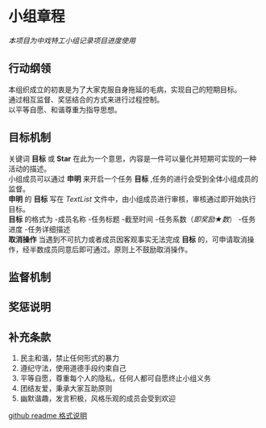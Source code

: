 # 小组章程
*本项目为中戏特工小组记录项目进度使用*    
 ## 行动纲领
   本组织成立的初衷是为了大家克服自身拖延的毛病，实现自己的短期目标。  
   通过相互监督、奖惩结合的方式来进行过程控制。  
   以平等自愿、和谐尊重为指导思想。
 ## 目标机制
   关键词 **目标** 或 **Star** 在此为一个意思，内容是一件可以量化并短期可实现的一种活动的描述。  
   小组成员可以通过 **申明** 来开启一个任务 **目标** ,任务的进行会受到全体小组成员的监督。    
   **申明** 的 **目标** 写在 *TextList* 文件中，由小组成员进行审核，审核通过即开始执行目标。  
   **目标** 的格式为 -成员名称 -任务标题 -截至时间 -任务系数（*即奖励★数*） -任务进度 -任务详细描述  
   **取消操作** 当遇到不可抗力或者成员因客观事实无法完成 **目标** 的，可申请取消操作，经半数成员同意后即可通过。原则上不鼓励取消操作。
 ## 监督机制
 ## 奖惩说明
 ## 补充条款
   1. 民主和谐，禁止任何形式的暴力
   2. 遵纪守法，使用道德手段约束自己
   3. 平等自愿，尊重每个人的隐私，任何人都可自愿终止小组义务
   4. 团结友爱，秉承大家互助原则
   5. 幽默谐趣，发言积极，风格乐观的成员会受到欢迎


[github readme 格式说明](https://blog.csdn.net/FoundMe/article/details/89450254)
